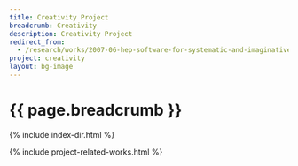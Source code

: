 ```yaml
---
title: Creativity Project
breadcrumb: Creativity
description: Creativity Project
redirect_from:
  - /research/works/2007-06-hep-software-for-systematic-and-imaginative-exploration.html
project: creativity
layout: bg-image
---
```

# {{ page.breadcrumb }}

{% include index-dir.html %}

{% include project-related-works.html %}
